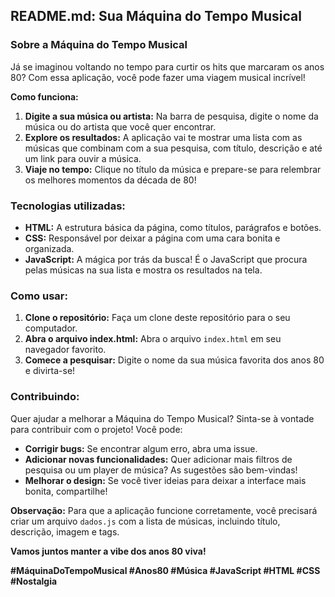 ## **README.md: Sua Máquina do Tempo Musical** 

### **Sobre a Máquina do Tempo Musical**

Já se imaginou voltando no tempo para curtir os hits que marcaram os anos 80? Com essa aplicação, você pode fazer uma viagem musical incrível! 

**Como funciona:**

1. **Digite a sua música ou artista:** Na barra de pesquisa, digite o nome da música ou do artista que você quer encontrar.
2. **Explore os resultados:** A aplicação vai te mostrar uma lista com as músicas que combinam com a sua pesquisa, com título, descrição e até um link para ouvir a música.
3. **Viaje no tempo:** Clique no título da música e prepare-se para relembrar os melhores momentos da década de 80!

### **Tecnologias utilizadas:**

* **HTML:** A estrutura básica da página, como títulos, parágrafos e botões.
* **CSS:** Responsável por deixar a página com uma cara bonita e organizada.
* **JavaScript:** A mágica por trás da busca! É o JavaScript que procura pelas músicas na sua lista e mostra os resultados na tela.

### **Como usar:**

1. **Clone o repositório:** Faça um clone deste repositório para o seu computador.
2. **Abra o arquivo index.html:** Abra o arquivo `index.html` em seu navegador favorito.
3. **Comece a pesquisar:** Digite o nome da sua música favorita dos anos 80 e divirta-se!

### **Contribuindo:**

Quer ajudar a melhorar a Máquina do Tempo Musical? Sinta-se à vontade para contribuir com o projeto! Você pode:

* **Corrigir bugs:** Se encontrar algum erro, abra uma issue.
* **Adicionar novas funcionalidades:** Quer adicionar mais filtros de pesquisa ou um player de música? As sugestões são bem-vindas!
* **Melhorar o design:** Se você tiver ideias para deixar a interface mais bonita, compartilhe!

**Observação:** Para que a aplicação funcione corretamente, você precisará criar um arquivo `dados.js` com a lista de músicas, incluindo título, descrição, imagem e tags.

**Vamos juntos manter a vibe dos anos 80 viva!** 

**#MáquinaDoTempoMusical #Anos80 #Música #JavaScript #HTML #CSS #Nostalgia**
